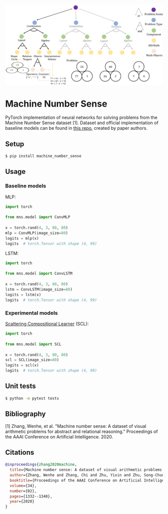 ![image](mns.png)

# Machine Number Sense
PyTorch implementation of neural networks for solving problems from the Machine Number Sense dataset [1].
Dataset and official implementation of baseline models can be found in [this repo](https://github.com/zwh1999anne/Machine-Number-Sense-Dataset), created by paper authors.

## Setup
```bash
$ pip install machine_number_sense
```

## Usage

### Baseline models

MLP:
```python
import torch

from mns.model import ConvMLP

x = torch.rand(4, 3, 80, 80)
mlp = ConvMLP(image_size=80)
logits = mlp(x)
logits  # torch.Tensor with shape (4, 99)
```

LSTM:
```python
import torch

from mns.model import ConvLSTM

x = torch.rand(4, 3, 80, 80)
lstm = ConvLSTM(image_size=80)
logits = lstm(x)
logits  # torch.Tensor with shape (4, 99)
```

### Experimental models

[Scattering Compositional Learner](https://github.com/mikomel/scattering-compositional-learner) (SCL):
```python
import torch

from mns.model import SCL

x = torch.rand(4, 3, 80, 80)
scl = SCL(image_size=80)
logits = scl(x)
logits  # torch.Tensor with shape (4, 99)
```

## Unit tests
```bash
$ python -m pytest tests
```

## Bibliography
[1] Zhang, Wenhe, et al. "Machine number sense: A dataset of visual arithmetic problems for abstract and relational reasoning." Proceedings of the AAAI Conference on Artificial Intelligence. 2020.

## Citations
```bibtex
@inproceedings{zhang2020machine,
  title={Machine number sense: A dataset of visual arithmetic problems for abstract and relational reasoning},
  author={Zhang, Wenhe and Zhang, Chi and Zhu, Yixin and Zhu, Song-Chun},
  booktitle={Proceedings of the AAAI Conference on Artificial Intelligence},
  volume={34},
  number={02},
  pages={1332--1340},
  year={2020}
}
```
